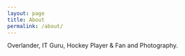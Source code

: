 ```yaml
---
layout: page
title: About
permalink: /about/
---
```


Overlander, IT Guru, Hockey Player & Fan and Photography.


